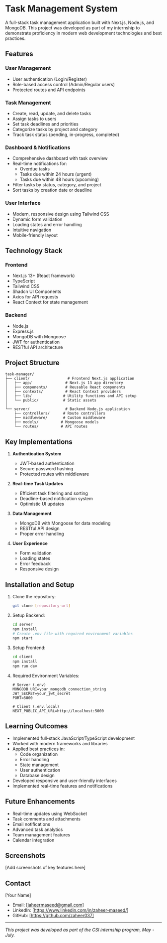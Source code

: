 # Task Management System

A full-stack task management application built with Next.js, Node.js, and MongoDB. This project was developed as part of my internship to demonstrate proficiency in modern web development technologies and best practices.

## Features

### User Management
- User authentication (Login/Register)
- Role-based access control (Admin/Regular users)
- Protected routes and API endpoints

### Task Management
- Create, read, update, and delete tasks
- Assign tasks to users
- Set task deadlines and priorities
- Categorize tasks by project and category
- Track task status (pending, in-progress, completed)

### Dashboard & Notifications
- Comprehensive dashboard with task overview
- Real-time notifications for:
  - Overdue tasks
  - Tasks due within 24 hours (urgent)
  - Tasks due within 48 hours (upcoming)
- Filter tasks by status, category, and project
- Sort tasks by creation date or deadline

### User Interface
- Modern, responsive design using Tailwind CSS
- Dynamic form validation
- Loading states and error handling
- Intuitive navigation
- Mobile-friendly layout

## Technology Stack

### Frontend
- Next.js 13+ (React framework)
- TypeScript
- Tailwind CSS
- Shadcn UI Components
- Axios for API requests
- React Context for state management

### Backend
- Node.js
- Express.js
- MongoDB with Mongoose
- JWT for authentication
- RESTful API architecture

## Project Structure

```
task-manager/
├── client/                 # Frontend Next.js application
│   ├── app/               # Next.js 13 app directory
│   ├── components/        # Reusable React components
│   ├── contexts/          # React Context providers
│   ├── lib/              # Utility functions and API setup
│   └── public/           # Static assets
│
└── server/                # Backend Node.js application
    ├── controllers/      # Route controllers
    ├── middleware/       # Custom middleware
    ├── models/          # Mongoose models
    └── routes/          # API routes
```

## Key Implementations

1. **Authentication System**
   - JWT-based authentication
   - Secure password hashing
   - Protected routes with middleware

2. **Real-time Task Updates**
   - Efficient task filtering and sorting
   - Deadline-based notification system
   - Optimistic UI updates

3. **Data Management**
   - MongoDB with Mongoose for data modeling
   - RESTful API design
   - Proper error handling

4. **User Experience**
   - Form validation
   - Loading states
   - Error feedback
   - Responsive design

## Installation and Setup

1. Clone the repository:
   ```bash
   git clone [repository-url]
   ```

2. Setup Backend:
   ```bash
   cd server
   npm install
   # Create .env file with required environment variables
   npm start
   ```

3. Setup Frontend:
   ```bash
   cd client
   npm install
   npm run dev
   ```

4. Required Environment Variables:
   ```
   # Server (.env)
   MONGODB_URI=your_mongodb_connection_string
   JWT_SECRET=your_jwt_secret
   PORT=5000

   # Client (.env.local)
   NEXT_PUBLIC_API_URL=http://localhost:5000
   ```

## Learning Outcomes

- Implemented full-stack JavaScript/TypeScript development
- Worked with modern frameworks and libraries
- Applied best practices in:
  - Code organization
  - Error handling
  - State management
  - User authentication
  - Database design
- Developed responsive and user-friendly interfaces
- Implemented real-time features and notifications

## Future Enhancements

- Real-time updates using WebSocket
- Task comments and attachments
- Email notifications
- Advanced task analytics
- Team management features
- Calendar integration

## Screenshots

[Add screenshots of key features here]

## Contact

[Your Name]
- Email: [jaheermaseed@gmail.com]
- LinkedIn: [https://www.linkedin.com/in/zaheer-maseed/]
- GitHub: [https://github.com/zaheer037]

---
*This project was developed as part of the CSI internship program, May - July.*
